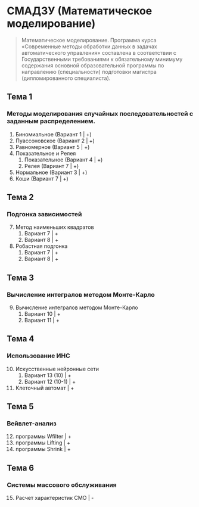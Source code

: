 # СМАДЗУ (Математическое моделирование)

> Математическое моделирование. Программа курса «Современные методы обработки данных в задачах автоматического управления» составлена в соответствии с Государственными требованиями к обязательному минимуму содержания основной образовательной программы по направлению (специальности) подготовки магистра (дипломированного специалиста).

## Тема 1

### Методы моделирования случайных последовательностей с заданным распределением.

1. Биномиальное (Вариант 1 | +)
2. Пуассоновское (Вариант 2 | +)
3. Равномерное (Вариант 5 | +)
4. Показательное и Релея
    1. Показательное (Вариант 4 | +)
    2. Релея (Вариант 7 | +)
5. Нормальное (Вариант 3 | +)
6. Коши (Вариант 7 | +)

## Тема 2

### Подгонка зависимостей

7. Метод наименьших квадратов
    1. Вариант 7                                   |   +
    2. Вариант 8                                   |   +
8. Робастная подгонка
    1. Вариант 7                                   |   +
    2. Вариант 8                                   |   +

## Тема 3

### Вычисление интегралов методом Монте-Карло

9. Вычисление интегралов методом Монте-Карло
    1. Вариант 10                                  |   +
    2. Вариант 11                                  |   +

## Тема 4

### Использование ИНС

10. Искусственные нейронные сети
    1. Вариант 13 (10)                       |   +
    2. Вариант 12 (10-1)                     |   +
11. Клеточный автомат                        |   +

## Тема 5

### Вейвлет-анализ

12. программы Wfilter                           |   +
13. программы Lifting                           |   +
14. программы Shrink                            |   +

## Тема 6

### Системы массового обслуживания

15. Расчет характеристик СМО                    |   -
